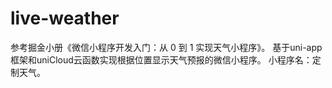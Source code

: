 # live-weather
参考掘金小册《微信小程序开发入门：从 0 到 1 实现天气小程序》。
基于uni-app框架和uniCloud云函数实现根据位置显示天气预报的微信小程序。
小程序名：定制天气。

